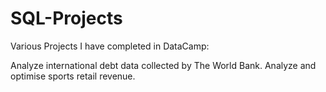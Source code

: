# SQL-Projects

Various Projects I have completed in DataCamp:

Analyze international debt data collected by The World Bank. 
Analyze and optimise sports retail revenue.
